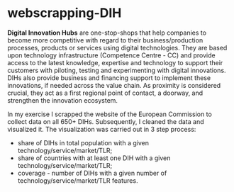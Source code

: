# webscrapping-DIH
**Digital Innovation Hubs** are one-stop-shops that help companies to become more competitive with regard to their business/production processes, products or services using digital technologies. They are based upon technology infrastructure (Competence Centre - CC) and provide access to the latest knowledge, expertise and technology to support their customers with piloting, testing and experimenting with digital innovations. DIHs also provide business and financing support to implement these innovations, if needed across the value chain. As proximity is considered crucial, they act as a first regional point of contact, a doorway, and strengthen the innovation ecosystem. 

In my exercise I scrapped the website of the European Commission to collect data on all 650+ DIHs. Subsequently, I cleaned the data and visualized it. The visualization was carried out in 3 step process:
- share of DIHs in total population with a given technology/service/market/TLR;
- share of countries with at least one DIH with a given technology/service/market/TLR;
- coverage - number of DIHs with a given number of technology/service/market/TLR features. 
